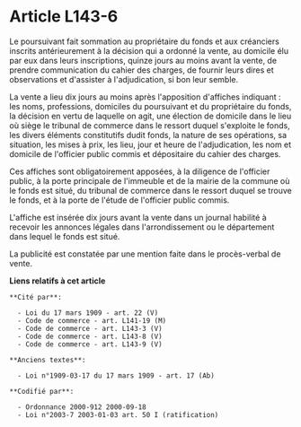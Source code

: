 # Article L143-6

Le poursuivant fait sommation au propriétaire du fonds et aux créanciers inscrits antérieurement à la décision qui a ordonné
la vente, au domicile élu par eux dans leurs inscriptions, quinze jours au moins avant la vente, de prendre communication du
cahier des charges, de fournir leurs dires et observations et d'assister à l'adjudication, si bon leur semble.

La vente a lieu dix jours au moins après l'apposition d'affiches indiquant : les noms, professions, domiciles du poursuivant
et du propriétaire du fonds, la décision en vertu de laquelle on agit, une élection de domicile dans le lieu où siège le
tribunal de commerce dans le ressort duquel s'exploite le fonds, les divers éléments constitutifs dudit fonds, la nature de
ses opérations, sa situation, les mises à prix, les lieu, jour et heure de l'adjudication, les nom et domicile de l'officier
public commis et dépositaire du cahier des charges.

Ces affiches sont obligatoirement apposées, à la diligence de l'officier public, à la porte principale de l'immeuble et de la
mairie de la commune où le fonds est situé, du tribunal de commerce dans le ressort duquel se trouve le fonds, et à la porte
de l'étude de l'officier public commis.

L'affiche est insérée dix jours avant la vente dans un journal habilité à recevoir les annonces légales dans l'arrondissement
ou le département dans lequel le fonds est situé.

La publicité est constatée par une mention faite dans le procès-verbal de vente.

**Liens relatifs à cet article**

	**Cité par**:

	  - Loi du 17 mars 1909 - art. 22 (V)
	  - Code de commerce - art. L141-19 (M)
	  - Code de commerce - art. L143-3 (V)
	  - Code de commerce - art. L143-8 (V)
	  - Code de commerce - art. L143-9 (V)

	**Anciens textes**:

	  - Loi n°1909-03-17 du 17 mars 1909 - art. 17 (Ab)

	**Codifié par**:

	  - Ordonnance 2000-912 2000-09-18
	  - Loi n°2003-7 2003-01-03 art. 50 I (ratification)
